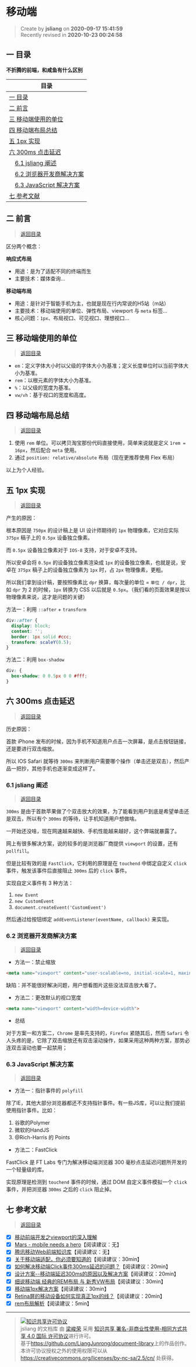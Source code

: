 移动端
===

> Create by **jsliang** on **2020-09-17 15:41:59**  
> Recently revised in **2020-10-23 00:24:58**

<!-- 目录开始 -->
## <a name="chapter-one" id="chapter-one"></a>一 目录

**不折腾的前端，和咸鱼有什么区别**

| 目录 |
| --- |
| [一 目录](#chapter-one) |
| <a name="catalog-chapter-two" id="catalog-chapter-two"></a>[二 前言](#chapter-two) |
| <a name="catalog-chapter-three" id="catalog-chapter-three"></a>[三 移动端使用的单位](#chapter-three) |
| <a name="catalog-chapter-four" id="catalog-chapter-four"></a>[四 移动端布局总结](#chapter-four) |
| <a name="catalog-chapter-five" id="catalog-chapter-five"></a>[五 1px 实现](#chapter-five) |
| <a name="catalog-chapter-six" id="catalog-chapter-six"></a>[六 300ms 点击延迟](#chapter-six) |
| &emsp;[6.1 jsliang 阐述](#chapter-six-one) |
| &emsp;[6.2 浏览器开发商解决方案](#chapter-six-two) |
| &emsp;[6.3 JavaScript 解决方案](#chapter-six-three) |
| <a name="catalog-chapter-seven" id="catalog-chapter-seven"></a>[七 参考文献](#chapter-seven) |
<!-- 目录结束 -->

## <a name="chapter-two" id="chapter-two"></a>二 前言

> [返回目录](#chapter-one)

区分两个概念：  

**响应式布局**  
- 用途：是为了适配不同的终端而生
- 主要技术：媒体查询...

**移动端布局**  
- 用途：是针对于智能手机为主，也就是现在行内常说的H5站（m站）
- 主要技术：移动端使用的单位、弹性布局、viewport 与 `meta` 标签...
- 核心问题：`1px`、布局视口、可见视口、理想视口...

## <a name="chapter-three" id="chapter-three"></a>三 移动端使用的单位

> [返回目录](#chapter-one)
    
* `em`：定义字体大小时以父级的字体大小为基准；定义长度单位时以当前字体大小为基准。
* `rem`：以根元素的字体大小为基准。
* `%`：以父级的宽度为基准。
* `vw/vh`：基于视口的宽度和高度。

## <a name="chapter-four" id="chapter-four"></a>四 移动端布局总结

> [返回目录](#chapter-one)
    
1. 使用 `rem` 单位。可以拷贝淘宝那份代码直接使用，简单来说就是定义 `1rem = 16px`，然后配合 `meta` 使用。
2. 通过 `position: relative/absolute` 布局（现在更推荐使用 Flex 布局）

以上为个人经验。

## <a name="chapter-five" id="chapter-five"></a>五 1px 实现

> [返回目录](#chapter-one)

产生的原因：

根本原因是 `750px` 的设计稿上是 UI 设计师期待的 `1px` 物理像素，它对应实际 `375px` 稿子上的 `0.5px` 设备独立像素。

而 `0.5px` 设备独立像素对于 `IOS-8` 支持，对于安卓不支持。

所以安卓会将 `0.5px` 的设备独立像素渲染成 `1px` 的设备独立像素，也就是说，安卓在 `375px` 稿子上的设备独立像素为 `1px` 时，占 `2px` 物理像素，更粗。

所以我们拿到设计稿，要按照像素比 `dpr` 换算，每次量的单位 = `单位 / dpr`，比如 `dpr` 为 2 的时候，`1px` 转换为 CSS 以后就是 `0.5px`。（我们看的页面效果是按以物理像素来说，这才是问题的关键）

方法一：利用 `::after` + `transform`

```css
div::after {
  display: block;
  content: '';
  border: 1px solid #ccc;
  transform: scaleY(0.5);
}
```

方法二：利用 `box-shadow`

```css
div: {
  box-shadow: 0 0.5px 0 0 #fff;
}
```

## <a name="chapter-six" id="chapter-six"></a>六 300ms 点击延迟

> [返回目录](#chapter-one)
  
历史原因：

首款 iPhone 发布的时候，因为手机不知道用户点击一次屏幕，是点击按钮链接，还是要进行双击缩放。

所以 IOS Safari 就等待 `300ms` 来判断用户需要哪个操作（单击还是双击），然后产品一把抄，其他手机也逐渐变成这样了。

### <a name="chapter-six-one" id="chapter-six-one"></a>6.1 jsliang 阐述

> [返回目录](#chapter-one)

`300ms` 是由于首款苹果做了个双击放大的效果，为了能看到用户到底是希望单击还是双击，所以有个 `300ms` 的等待，让手机知道用户想做啥。

一开始还没啥，现在网速越来越快、手机性能越来越好，这个弊端就暴露了。

网上有很多解决方案，说的较多的是浏览器厂商提供 `viewport` 的设置，还有 `pollfill`。

但是比较有效的是 `FastClick`，它利用的原理是在 `touchend` 中绑定自定义 `click` 事件，触发该事件后直接阻止 `300ms` 后的 `click` 事件。

实现自定义事件有 3 种方法：

1. `new Event`
2. `new CustomEvent`
3. `document.createEvent('CustomEvent')`

然后通过给按钮绑定 `addEventListener(eventName, callback)` 来实现。

### <a name="chapter-six-two" id="chapter-six-two"></a>6.2 浏览器开发商解决方案

> [返回目录](#chapter-one)
  
* 方法一：禁止缩放

```html
<meta name="viewport" content="user-scalable=no, initial-scale=1, maxinmum-scale=1">
```

缺陷：并不能很好解决问题，用户想看图片这些没法双击放大看了。

* 方法二：更改默认的视口宽度

```html
<meta name="viewport" content="width=device-width">
```

* 总结

对于方案一和方案二，`Chrome` 是率先支持的，`Firefox` 紧随其后，然而 `Safari` 令人头疼的是，它除了双击缩放还有双击滚动操作，如果采用这种两种方案，那势必连双击滚动也要一起禁用；

### <a name="chapter-six-three" id="chapter-six-three"></a>6.3 JavaScript 解决方案

> [返回目录](#chapter-one)
  
* 方法一：指针事件的 `polyfill`

除了IE，其他大部分浏览器都还不支持指针事件。有一些JS库，可以让我们提前使用指针事件。比如：

1. 谷歌的Polymer
2. 微软的HandJS
3. @Rich-Harris 的 Points

* 方法二：FastClick

FastClick 是 FT Labs 专门为解决移动端浏览器 300 毫秒点击延迟问题所开发的一个轻量级的库。

实现原理是检测到 `touchend` 事件的时候，通过 DOM 自定义事件模拟一个 `click` 事件，并把浏览器 `300ms` 之后的 `click` 阻止掉。

## <a name="chapter-seven" id="chapter-seven"></a>七 参考文献

> [返回目录](#chapter-one)

* [x] [移动前端开发之viewport的深入理解](https://www.cnblogs.com/2050/p/3877280.html)
* [x] [Mars - mobile needs a hero](https://github.com/AlloyTeam/Mars)【阅读建议：无】
* [x] [腾讯移动Web前端知识库](https://github.com/hoosin/mobile-web-favorites)【阅读建议：无】
* [x] [关于移动端适配，你必须要知道的](https://juejin.im/post/6844903845617729549)【阅读建议：30min】
* [x] [如何解决移动端Click事件300ms延迟的问题？](https://zhuanlan.zhihu.com/p/69522350)【阅读建议：20min】
* [x] [设计方案--移动端延迟300ms的原因以及解决方案](https://www.cnblogs.com/chengxs/p/11064469.html)【阅读建议：20min】
* [x] [细说移动端 经典的REM布局 与 新秀VW布局](https://cloud.tencent.com/developer/article/1352187)【阅读建议：30min】
* [x] [移动端1px解决方案](https://juejin.im/post/5d19b729f265da1bb2774865)【阅读建议：30min】
* [x] [Retina屏的移动设备如何实现真正1px的线？](https://jinlong.github.io/2015/05/24/css-retina-hairlines/)【阅读建议：20min】
* [x] [rem布局解析](https://juejin.im/post/6844903671143088136)【阅读建议：5min】

---

> <a rel="license" href="http://creativecommons.org/licenses/by-nc-sa/4.0/"><img alt="知识共享许可协议" style="border-width:0" src="https://i.creativecommons.org/l/by-nc-sa/4.0/88x31.png" /></a><br /><span xmlns:dct="http://purl.org/dc/terms/" property="dct:title">jsliang 的文档库</span> 由 <a xmlns:cc="http://creativecommons.org/ns#" href="https://github.com/LiangJunrong/document-library" property="cc:attributionName" rel="cc:attributionURL">梁峻荣</a> 采用 <a rel="license" href="http://creativecommons.org/licenses/by-nc-sa/4.0/">知识共享 署名-非商业性使用-相同方式共享 4.0 国际 许可协议</a>进行许可。<br />基于<a xmlns:dct="http://purl.org/dc/terms/" href="https://github.com/LiangJunrong/document-library" rel="dct:source">https://github.com/LiangJunrong/document-library</a>上的作品创作。<br />本许可协议授权之外的使用权限可以从 <a xmlns:cc="http://creativecommons.org/ns#" href="https://creativecommons.org/licenses/by-nc-sa/2.5/cn/" rel="cc:morePermissions">https://creativecommons.org/licenses/by-nc-sa/2.5/cn/</a> 处获得。
